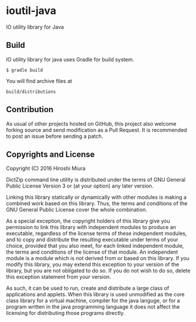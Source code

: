 # ioutil-java
IO utility library for Java

## Build

IO utility library for java uses Gradle for build system.

```
$ gradle build
```

You will find archive files at

```
build/distributions
```

## Contribution

As usual of other projects hosted on GitHub, this project also welcome
forking source and send modification as a Pull Request.
It is recommended to post an issue before sending a patch.


## Copyrights and License

Copyright (C) 2016 Hiroshi Miura

DictZip command line utility is distributed under the terms of GNU General
Public License Version 3 or (at your option) any later version.

Linking this library statically or dynamically with other modules is making
a combined work based on this library. Thus, the terms and conditions of
the GNU General Public License cover the whole combination.

As a special exception, the copyright holders of this library give you permission
to link this library with independent modules to produce an executable, regardless
of the license terms of these independent modules, and to copy and distribute
the resulting executable under terms of your choice, provided that you also meet,
for each linked independent module, the terms and conditions of the license of
that module. An independent module is a module which is not derived from or based on
this library. If you modify this library, you may extend this exception to
your version of the library, but you are not obligated to do so. If you do not wish
to do so, delete this exception statement from your version.

As such, it can be used to run, create and distribute a large class of applications
and applets. When this library is used unmodified as the core class library
for a virtual machine, compiler for the java languge, or for a program written
in the java programming language it does not affect the licensing for distributing
those programs directly.
